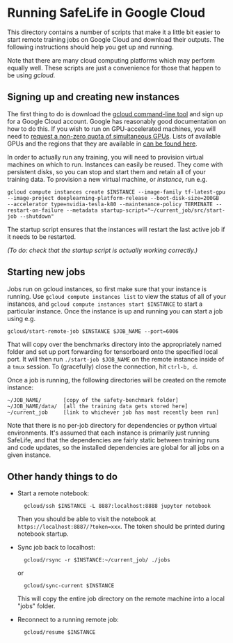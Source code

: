 # Running SafeLife in Google Cloud

This directory contains a number of scripts that make it a little bit easier to start remote training jobs on Google Cloud and download their outputs. The following instructions should help you get up and running.

Note that there are many cloud computing platforms which may perform equally well. These scripts are just a convenience for those that happen to be using *gcloud*.

## Signing up and creating new instances

The first thing to do is download the [gcloud command-line tool](https://cloud.google.com/sdk/) and sign up for a Google Cloud account. Google has reasonably good documentation on how to do this. If you wish to run on GPU-accelerated machines, you will need to [request a non-zero quota of simultaneous GPUs](https://cloud.google.com/compute/quotas). Lists of available GPUs and the regions that they are available in [can be found here](https://cloud.google.com/compute/docs/gpus/).

In order to actually run any training, you will need to provision virtual machines on which to run. Instances can easily be reused. They come with persistent disks, so you can stop and start them and retain all of your training data. To provision a new virtual machine, or *instance*, run e.g.

    gcloud compute instances create $INSTANCE --image-family tf-latest-gpu --image-project deeplearning-platform-release --boot-disk-size=200GB  --accelerator type=nvidia-tesla-k80 --maintenance-policy TERMINATE --restart-on-failure --metadata startup-script="~/current_job/src/start-job --shutdown"

The startup script ensures that the instances will restart the last active job if it needs to be restarted.

*(To do: check that the startup script is actually working correctly.)*


## Starting new jobs

Jobs run on gcloud instances, so first make sure that your instance is running. Use `gcloud compute instances list` to view the status of all of your instances, and `gcloud compute instances start $INSTANCE` to start a particular instance. Once the instance is up and running you can start a job using e.g.

    gcloud/start-remote-job $INSTANCE $JOB_NAME --port=6006

That will copy over the benchmarks directory into the appropriately named folder and set up port forwarding for tensorboard onto the specified local port. It will then run `./start-job $JOB_NAME` on the remote instance inside of a `tmux` session. To (gracefully) close the connection, hit `ctrl-b, d`.

Once a job is running, the following directories will be created on the remote instance:

    ~/JOB_NAME/       [copy of the safety-benchmark folder]
    ~/JOB_NAME/data/  [all the training data gets stored here]
    ~/current_job     [link to whichever job has most recently been run]

Note that there is no per-job directory for dependencies or python virtual environments. It's assumed that each instance is primarily just running SafeLife, and that the dependencies are fairly static between training runs and code updates, so the installed dependencies are global for all jobs on a given instance.


## Other handy things to do

- Start a remote notebook:

        gcloud/ssh $INSTANCE -L 8887:localhost:8888 jupyter notebook

  Then you should be able to visit the notebook at `https://localhost:8887/?token=xxx`. The token should be printed during notebook startup.

- Sync job back to localhost:

        gcloud/rsync -r $INSTANCE:~/current_job/ ./jobs
  or

        gcloud/sync-current $INSTANCE

  This will copy the entire job directory on the remote machine into a local "jobs" folder.

- Reconnect to a running remote job:

        gcloud/resume $INSTANCE
